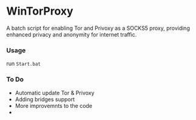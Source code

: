 # WinTorProxy
A batch script for enabling Tor and Privoxy as a SOCKS5 proxy, providing enhanced privacy and anonymity for internet traffic.

### Usage
run `Start.bat`

### To Do
- Automatic update Tor & Privoxy
- Adding bridges support
- More improvemnts to the code
- 
